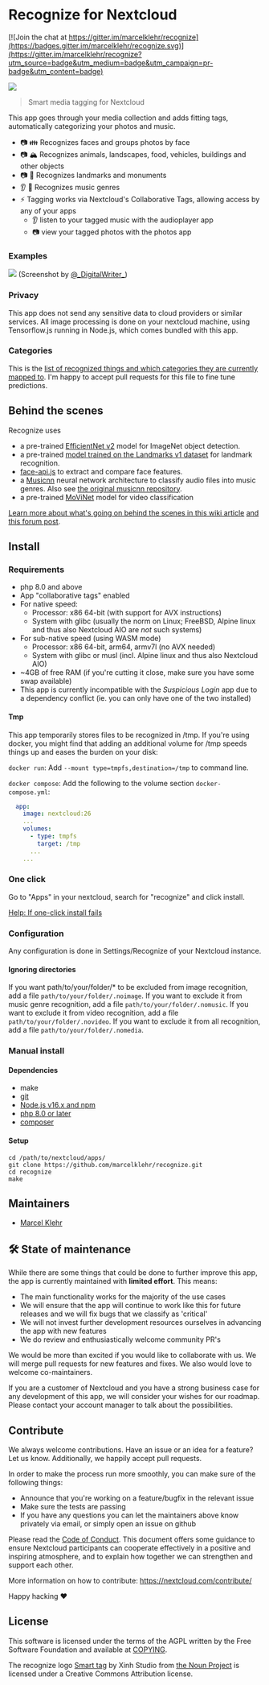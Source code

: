 
# Recognize for Nextcloud

[![Join the chat at https://gitter.im/marcelklehr/recognize](https://badges.gitter.im/marcelklehr/recognize.svg)](https://gitter.im/marcelklehr/recognize?utm_source=badge&utm_medium=badge&utm_campaign=pr-badge&utm_content=badge)

![](https://github.com/marcelklehr/recognize/raw/master/screenshots/recognize.png)

> Smart media tagging for Nextcloud

This app goes through your media collection and adds fitting tags, automatically categorizing your photos and music.

* 📷 👪 Recognizes faces and groups photos by face
* 📷 🏔 Recognizes animals, landscapes, food, vehicles, buildings and other objects
* 📷 🗼 Recognizes landmarks and monuments
* 👂 🎵 Recognizes music genres
* ⚡ Tagging works via Nextcloud's Collaborative Tags, allowing access by any of your apps
  * 👂 listen to your tagged music with the audioplayer app
  * 📷 view your tagged photos with the photos app

### Examples

![](https://github.com/marcelklehr/recognize/raw/master/screenshots/imagenet_examples.jpg)
(Screenshot by [@\_DigitalWriter\_](https://twitter.com/_DigitalWriter_))

### Privacy
This app does not send any sensitive data to cloud providers or similar services. All image processing is done on your nextcloud machine, using Tensorflow.js running in Node.js, which comes bundled with this app.

### Categories
This is the [list of recognized things and which categories they are currently mapped to](https://github.com/marcelklehr/recognize/blob/master/src/rules.yml). I'm happy to accept pull requests for this file to fine tune predictions.

## Behind the scenes
Recognize uses

 * a pre-trained [Efficient](https://github.com/google/automl/tree/master/efficientnetv2)[Net v2](https://tfhub.dev/google/collections/efficientnet_v2/1) model for ImageNet object detection.
 * a pre-trained [model trained on the Landmarks v1 dataset](https://tfhub.dev/google/collections/landmarks/1) for landmark recognition.
 * [face-api.js](https://github.com/justadudewhohacks/face-api.js) to extract and compare face features.
 * a [Musicnn](https://arxiv.org/abs/1909.06654) neural network architecture to classify audio files into music genres. Also see [the original musicnn repository](https://github.com/jordipons/musicnn).
 * a pre-trained [MoViNet](https://tfhub.dev/google/collections/movinet) model for video classification

[Learn more about what's going on behind the scenes in this wiki article](https://github.com/nextcloud/recognize/wiki/Behind-the-scenes) [and this forum post](https://help.nextcloud.com/t/ai-and-photos-2-0-in-depth-explanation-of-nextcloud-recognize-and-how-it-works/146767/3).

## Install

### Requirements

- php 8.0 and above
- App "collaborative tags" enabled
- For native speed:
  - Processor: x86 64-bit (with support for AVX instructions)
  - System with glibc (usually the norm on Linux; FreeBSD, Alpine linux and thus also Nextcloud AIO are *not* such systems)
- For sub-native speed (using WASM mode)
  - Processor: x86 64-bit, arm64, armv7l (no AVX needed)
  - System with glibc or musl (incl. Alpine linux and thus also Nextcloud AIO)
- ~4GB of free RAM (if you're cutting it close, make sure you have some swap available)
- This app is currently incompatible with the *Suspicious Login* app due to a dependency conflict (ie. you can only have one of the two installed)

#### Tmp
This app temporarily stores files to be recognized in /tmp. If you're using docker, you might find
that adding an additional volume for /tmp speeds things up and eases the burden on your disk:


`docker run`: Add `--mount type=tmpfs,destination=/tmp` to command line.

`docker compose`: Add the following to the volume section `docker-compose.yml`:
```yaml
  app:
    image: nextcloud:26
    ...
    volumes:
      - type: tmpfs
        target: /tmp
      ...
    ...
```

### One click

Go to "Apps" in your nextcloud, search for "recognize" and click install.

[Help: If one-click install fails](https://github.com/nextcloud/recognize/wiki/Manual-install)

### Configuration

Any configuration is done in Settings/Recognize of your Nextcloud instance.

#### Ignoring directories

If you want path/to/your/folder/* to be excluded from image recognition, add a file `path/to/your/folder/.noimage`. If you want to exclude it from music genre recognition, add a file `path/to/your/folder/.nomusic`. If you want to exclude it from video recognition, add a file `path/to/your/folder/.novideo`. If you want to exclude it from all recognition, add a file `path/to/your/folder/.nomedia`.

### Manual install

#### Dependencies

- make
- [git](https://git-scm.org/)
- [Node.js v16.x and npm](https://nodejs.org/)
- [php 8.0 or later](https://php.net/)
- [composer](https://getcomposer.org/)

#### Setup

```
cd /path/to/nextcloud/apps/
git clone https://github.com/marcelklehr/recognize.git
cd recognize
make
```

## Maintainers

- [Marcel Klehr](https://github.com/marcelklehr)

## 🛠️ State of maintenance

While there are some things that could be done to further improve this app, the app is currently maintained with **limited effort**. This means:

* The main functionality works for the majority of the use cases
* We will ensure that the app will continue to work like this for future releases and we will fix bugs that we classify as 'critical'
* We will not invest further development resources ourselves in advancing the app with new features
* We do review and enthusiastically welcome community PR's

We would be more than excited if you would like to collaborate with us. We will merge pull requests for new features and fixes. We also would love to welcome co-maintainers.

If you are a customer of Nextcloud and you have a strong business case for any development of this app, we will consider your wishes for our roadmap. Please contact your account manager to talk about the possibilities.

## Contribute

We always welcome contributions. Have an issue or an idea for a feature? Let us know. Additionally, we happily accept pull requests.

In order to make the process run more smoothly, you can make sure of the following things:

- Announce that you're working on a feature/bugfix in the relevant issue
- Make sure the tests are passing
- If you have any questions you can let the maintainers above know privately via email, or simply open an issue on github

Please read the [Code of Conduct](https://nextcloud.com/community/code-of-conduct/). This document offers some guidance to ensure Nextcloud participants can cooperate effectively in a positive and inspiring atmosphere, and to explain how together we can strengthen and support each other.

More information on how to contribute: https://nextcloud.com/contribute/

Happy hacking :heart:

## License

This software is licensed under the terms of the AGPL written by the Free Software Foundation and available at [COPYING](./COPYING).

The recognize logo [Smart tag](https://thenounproject.com/term/smart-tag/1193284/) by Xinh Studio from [the Noun Project](https://thenounproject.com) is licensed under a Creative Commons Attribution license.
